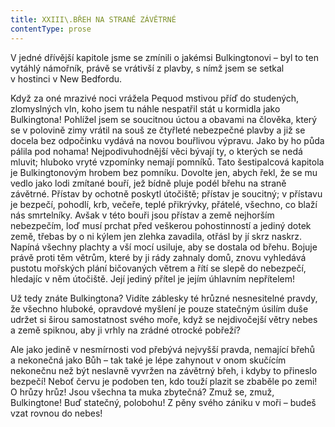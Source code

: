 ```yaml
---
title: XXIII\.BŘEH NA STRANĚ ZÁVĚTRNÉ
contentType: prose
---
```


V jedné dřívější kapitole jsme se zmínili o jakémsi Bulkingtonovi – byl to ten vytáhlý námořník, právě se vrátivší z plavby, s nímž jsem se setkal v hostinci v New Bedfordu.

Když za oné mrazivé noci vrážela Pequod mstivou příď do studených, zlomyslných vln, koho jsem tu náhle nespatřil stát u kormidla jako Bulkingtona! Pohlížel jsem se soucitnou úctou a obavami na člověka, který se v polovině zimy vrátil na souš ze čtyřleté nebezpečné plavby a již se docela bez odpočinku vydává na novou bouřlivou výpravu. Jako by ho půda pálila pod nohama! Nejpodivuhodnější věci bývají ty, o kterých se nedá mluvit; hluboko vryté vzpomínky nemají pomníků. Tato šestipalcová kapitola je Bulkingtonovým hrobem bez pomníku. Dovolte jen, abych řekl, že se mu vedlo jako lodi zmítané bouří, jež bídně pluje podél břehu na straně závětrné. Přístav by ochotně poskytl útočiště; přístav je soucitný; v přístavu je bezpečí, pohodlí, krb, večeře, teplé přikrývky, přátelé, všechno, co blaží nás smrtelníky. Avšak v této bouři jsou přístav a země nejhorším nebezpečím, loď musí prchat před veškerou pohostinností a jediný dotek země, třebas by o ni kýlem jen zlehka zavadila, otřásl by jí skrz naskrz. Napíná všechny plachty a vší mocí usiluje, aby se dostala od břehu. Bojuje právě proti těm větrům, které by ji rády zahnaly domů, znovu vyhledává pustotu mořských plání bičovaných větrem a řítí se slepě do nebezpečí, hledajíc v něm útočiště. Její jediný přítel je jejím úhlavním nepřítelem!

Už tedy znáte Bulkingtona? Vidíte záblesky té hrůzné nesnesitelné pravdy, že všechno hluboké, opravdové myšlení je pouze statečným úsilím duše udržet si širou samostatnost svého moře, když se nejdivočejší větry nebes a země spiknou, aby ji vrhly na zrádné otrocké pobřeží?

Ale jako jedině v nesmírnosti vod přebývá nejvyšší pravda, nemající břehů a nekonečná jako Bůh – tak také je lépe zahynout v onom skučícím nekonečnu než být neslavně vyvržen na závětrný břeh, i kdyby to přineslo bezpečí! Neboť červu je podoben ten, kdo touží plazit se zbaběle po zemi! O hrůzy hrůz! Jsou všechna ta muka zbytečná? Zmuž se, zmuž, Bulkingtone! Buď statečný, polobohu! Z pěny svého zániku v moři – budeš vzat rovnou do nebes!
